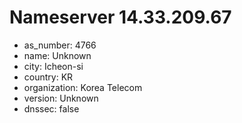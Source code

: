 # Nameserver 14.33.209.67

* as_number: 4766
* name: Unknown
* city: Icheon-si
* country: KR
* organization: Korea Telecom
* version: Unknown
* dnssec: false
